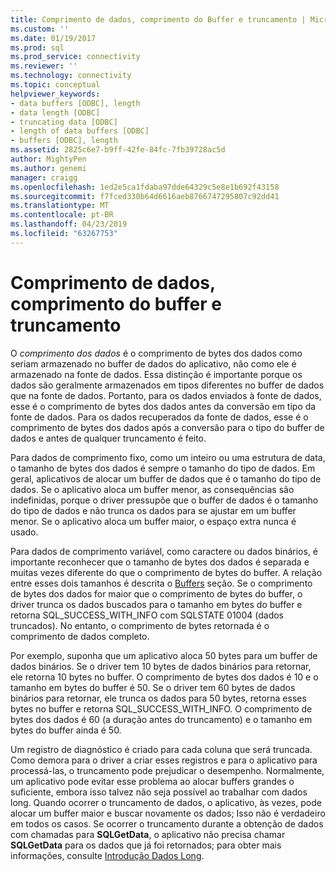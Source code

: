 ```yaml
---
title: Comprimento de dados, comprimento do Buffer e truncamento | Microsoft Docs
ms.custom: ''
ms.date: 01/19/2017
ms.prod: sql
ms.prod_service: connectivity
ms.reviewer: ''
ms.technology: connectivity
ms.topic: conceptual
helpviewer_keywords:
- data buffers [ODBC], length
- data length [ODBC]
- truncating data [ODBC]
- length of data buffers [ODBC]
- buffers [ODBC], length
ms.assetid: 2825c6e7-b9ff-42fe-84fc-7fb39728ac5d
author: MightyPen
ms.author: genemi
manager: craigg
ms.openlocfilehash: 1ed2e5ca1fdaba97dde64329c5e8e1b692f43158
ms.sourcegitcommit: f7fced330b64d6616aeb8766747295807c92dd41
ms.translationtype: MT
ms.contentlocale: pt-BR
ms.lasthandoff: 04/23/2019
ms.locfileid: "63267753"
---
```

# <a name="data-length-buffer-length-and-truncation"></a>Comprimento de dados, comprimento do buffer e truncamento
O *comprimento dos dados* é o comprimento de bytes dos dados como seriam armazenado no buffer de dados do aplicativo, não como ele é armazenado na fonte de dados. Essa distinção é importante porque os dados são geralmente armazenados em tipos diferentes no buffer de dados que na fonte de dados. Portanto, para os dados enviados à fonte de dados, esse é o comprimento de bytes dos dados antes da conversão em tipo da fonte de dados. Para os dados recuperados da fonte de dados, esse é o comprimento de bytes dos dados após a conversão para o tipo do buffer de dados e antes de qualquer truncamento é feito.  
  
 Para dados de comprimento fixo, como um inteiro ou uma estrutura de data, o tamanho de bytes dos dados é sempre o tamanho do tipo de dados. Em geral, aplicativos de alocar um buffer de dados que é o tamanho do tipo de dados. Se o aplicativo aloca um buffer menor, as consequências são indefinidas, porque o driver pressupõe que o buffer de dados é o tamanho do tipo de dados e não trunca os dados para se ajustar em um buffer menor. Se o aplicativo aloca um buffer maior, o espaço extra nunca é usado.  
  
 Para dados de comprimento variável, como caractere ou dados binários, é importante reconhecer que o tamanho de bytes dos dados é separada e muitas vezes diferente do que o comprimento de bytes do buffer. A relação entre esses dois tamanhos é descrita o [Buffers](../../../odbc/reference/develop-app/buffers.md) seção. Se o comprimento de bytes dos dados for maior que o comprimento de bytes do buffer, o driver trunca os dados buscados para o tamanho em bytes do buffer e retorna SQL_SUCCESS_WITH_INFO com SQLSTATE 01004 (dados truncados). No entanto, o comprimento de bytes retornada é o comprimento de dados completo.  
  
 Por exemplo, suponha que um aplicativo aloca 50 bytes para um buffer de dados binários. Se o driver tem 10 bytes de dados binários para retornar, ele retorna 10 bytes no buffer. O comprimento de bytes dos dados é 10 e o tamanho em bytes do buffer é 50. Se o driver tem 60 bytes de dados binários para retornar, ele trunca os dados para 50 bytes, retorna esses bytes no buffer e retorna SQL_SUCCESS_WITH_INFO. O comprimento de bytes dos dados é 60 (a duração antes do truncamento) e o tamanho em bytes do buffer ainda é 50.  
  
 Um registro de diagnóstico é criado para cada coluna que será truncada. Como demora para o driver a criar esses registros e para o aplicativo para processá-las, o truncamento pode prejudicar o desempenho. Normalmente, um aplicativo pode evitar esse problema ao alocar buffers grandes o suficiente, embora isso talvez não seja possível ao trabalhar com dados long. Quando ocorrer o truncamento de dados, o aplicativo, às vezes, pode alocar um buffer maior e buscar novamente os dados; Isso não é verdadeiro em todos os casos. Se ocorrer o truncamento durante a obtenção de dados com chamadas para **SQLGetData**, o aplicativo não precisa chamar **SQLGetData** para os dados que já foi retornados; para obter mais informações, consulte [Introdução Dados Long](../../../odbc/reference/develop-app/getting-long-data.md).
